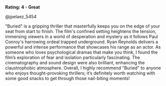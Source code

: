 **Rating: 4 - Great**

@jpelaez_5454

"Buried" is a gripping thriller that masterfully keeps you on the edge of your seat from start to finish. The film's confined setting heightens the tension, immersing viewers in a world of desperation and mystery as it follows Paul Conroy's harrowing ordeal trapped underground. Ryan Reynolds delivers a powerful and intense performance that showcases his range as an actor. As someone who loves psychological dramas that make you think, I found the film’s exploration of fear and isolation particularly fascinating. The cinematography and sound design were also brilliant, enhancing the claustrophobic atmosphere. Overall, I highly recommend "Buried" to anyone who enjoys thought-provoking thrillers; it’s definitely worth watching with some good snacks to get through those nail-biting moments!